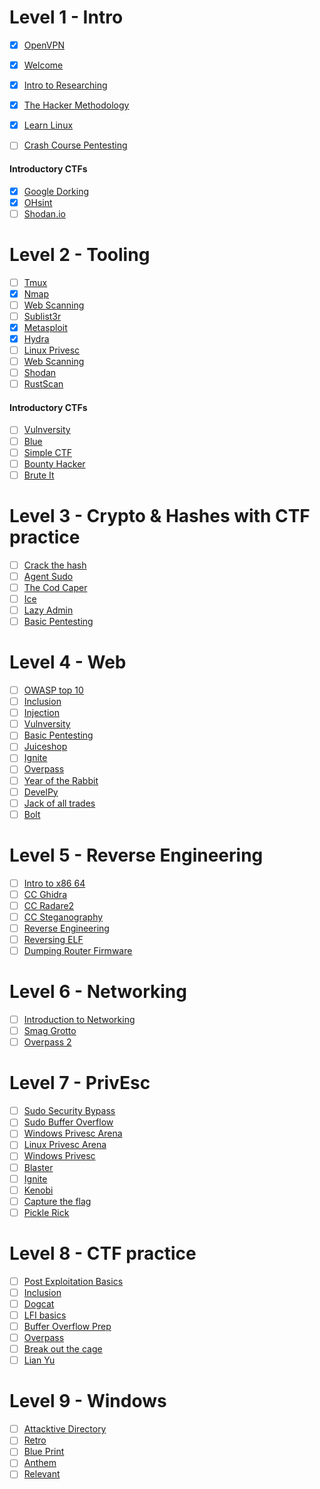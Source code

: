 # Level 1 - Intro 
- [x] [OpenVPN](https://tryhackme.com/room/openvpn)  
- [x]  [Welcome](https://tryhackme.com/jr/welcome) 
- [x]  [Intro to Researching](https://tryhackme.com/room/introtoresearch) 
- [x] [The Hacker Methodology](https://tryhackme.com/room/hackermethodology) 
- [x]  [Learn Linux](https://tryhackme.com/module/linux-fundamentals) 
- [ ]  [Crash Course Pentesting](https://tryhackme.com/room/ccpentesting) 


#### Introductory CTFs 
- [x] [Google Dorking](https://tryhackme.com/room/googledorking) 
- [x] [OHsint](https://tryhackme.com/room/ohsint) 
- [ ] [Shodan.io](https://tryhackme.com/room/shodan) 
# Level 2 - Tooling 
- [ ] [Tmux](https://tryhackme.com/room/rptmux) 
- [x] [Nmap](https://tryhackme.com/room/furthernmap) 
- [ ] [Web Scanning](https://tryhackme.com/room/rpwebscanning) 
- [ ] [Sublist3r](https://tryhackme.com/room/rpsublist3r) 
- [x] [Metasploit](https://tryhackme.com/room/rpmetasploit) 
- [x] [Hydra](https://tryhackme.com/room/hydra) 
- [ ] [Linux Privesc](https://tryhackme.com/room/linuxprivesc) 
- [ ] [Web Scanning](https://tryhackme.com/room/rpwebscanning) 
- [ ] [Shodan](https://tryhackme.com/room/shodan) 
- [ ] [RustScan](https://tryhackme.com/room/rustscan) 

#### Introductory CTFs
- [ ] [Vulnversity](https://tryhackme.com/room/vulnversity)
- [ ] [Blue](https://tryhackme.com/room/blue)
- [ ] [Simple CTF](https://tryhackme.com/room/easyctf) 
- [ ] [Bounty Hacker](https://tryhackme.com/room/cowboyhacker) 
- [ ] [Brute It](https://tryhackme.com/room/bruteit) 
# Level 3 - Crypto & Hashes with CTF practice 
- [ ] [Crack the hash](https://tryhackme.com/room/crackthehash) 
- [ ] [Agent Sudo](https://tryhackme.com/room/agentsudoctf)
- [ ] [The Cod Caper](https://tryhackme.com/room/thecodcaper) 
- [ ] [Ice](https://tryhackme.com/room/ice) 
- [ ] [Lazy Admin](https://tryhackme.com/room/lazyadmin) 
- [ ] [Basic Pentesting](https://tryhackme.com/room/basicpentestingjt) 
# Level 4 - Web 
- [ ] [OWASP top 10](https://tryhackme.com/room/owasptop10) 
- [ ] [Inclusion](https://tryhackme.com/room/inclusion) 
- [ ] [Injection](https://tryhackme.com/room/injection) 
- [ ] [Vulnversity](https://tryhackme.com/room/vulnversity) 
- [ ] [Basic Pentesting](https://tryhackme.com/room/basicpentestingjt) 
- [ ] [Juiceshop](https://tryhackme.com/room/owaspjuiceshop) 
- [ ] [Ignite](https://tryhackme.com/room/ignite) 
- [ ] [Overpass](https://tryhackme.com/room/overpass) 
- [ ] [Year of the Rabbit](https://tryhackme.com/room/yearoftherabbit) 
- [ ] [DevelPy](https://tryhackme.com/room/bsidesgtdevelpy) 
- [ ] [Jack of all trades](https://tryhackme.com/room/jackofalltrades) 
- [ ] [Bolt](https://tryhackme.com/room/bolt) 
# Level 5 - Reverse Engineering 
- [ ] [Intro to x86 64](https://tryhackme.com/room/introtox8664) 
- [ ] [CC Ghidra](https://tryhackme.com/room/ccghidra) 
- [ ] [CC Radare2](https://tryhackme.com/room/ccradare2) 
- [ ] [CC Steganography](https://tryhackme.com/room/ccstego) 
- [ ] [Reverse Engineering](https://tryhackme.com/room/reverseengineering) 
- [ ] [Reversing ELF](https://tryhackme.com/room/reverselfiles) 
- [ ] [Dumping Router Firmware](https://tryhackme.com/room/rfirmware) 
# Level 6 - Networking 
- [ ] [Introduction to Networking](https://tryhackme.com/room/introtonetworking) 
- [ ] [Smag Grotto](https://tryhackme.com/room/smaggrotto)
- [ ] [Overpass 2](https://tryhackme.com/room/overpass2hacked) 
# Level 7 - PrivEsc 
- [ ] [Sudo Security Bypass](https://tryhackme.com/room/sudovulnsbypass) 
- [ ] [Sudo Buffer Overflow](https://tryhackme.com/room/sudovulnsbof) 
- [ ] [Windows Privesc Arena](https://tryhackme.com/room/windowsprivescarena) 
- [ ] [Linux Privesc Arena](https://tryhackme.com/room/linuxprivescarena) 
- [ ] [Windows Privesc](https://tryhackme.com/room/windows10privesc) 
- [ ] [Blaster](https://tryhackme.com/room/blaster) 
- [ ] [Ignite](https://tryhackme.com/room/ignite) 
- [ ] [Kenobi](https://tryhackme.com/room/kenobi) 
- [ ] [Capture the flag](https://tryhackme.com/room/c4ptur3th3fl4g) 
- [ ] [Pickle Rick](https://tryhackme.com/room/picklerick) 
# Level 8 - CTF practice 
- [ ] [Post Exploitation Basics](https://tryhackme.com/room/postexploit) 
- [ ] [Inclusion](https://tryhackme.com/room/inclusion) 
- [ ] [Dogcat](https://tryhackme.com/room/dogcat) 
- [ ] [LFI basics](https://tryhackme.com/room/lfibasics) 
- [ ] [Buffer Overflow Prep](https://tryhackme.com/room/bufferoverflowprep) 
- [ ] [Overpass](https://tryhackme.com/room/overpass) 
- [ ] [Break out the cage](https://tryhackme.com/room/breakoutthecage1) 
- [ ] [Lian Yu](https://tryhackme.com/room/lianyu) 
# Level 9 - Windows 
- [ ] [Attacktive Directory](https://tryhackme.com/room/attacktivedirectory) 
- [ ] [Retro](https://tryhackme.com/room/retro) 
- [ ] [Blue Print](https://tryhackme.com/room/blueprint) 
- [ ] [Anthem](https://tryhackme.com/room/anthem) 
- [ ] [Relevant](https://tryhackme.com/room/relevant)